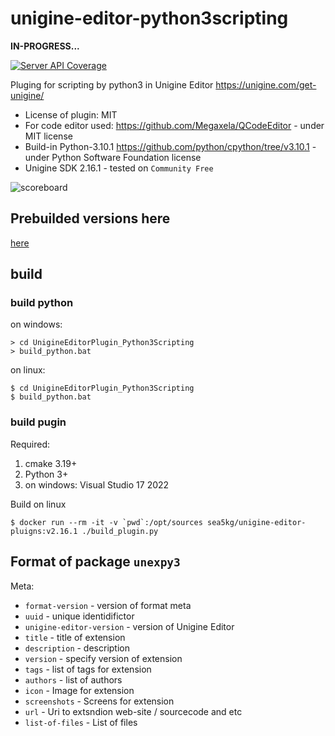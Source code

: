 # unigine-editor-python3scripting

**IN-PROGRESS...**

[![Server API Coverage](https://img.shields.io/badge/Unigine-2.16.1-yellow.svg)](https://developer.unigine.com/en/docs/2.16.1/)

Pluging for scripting by python3 in Unigine Editor https://unigine.com/get-unigine/

* License of plugin: MIT
* For code editor used: https://github.com/Megaxela/QCodeEditor - under MIT license
* Build-in Python-3.10.1 https://github.com/python/cpython/tree/v3.10.1 - under Python Software Foundation license
* Unigine SDK 2.16.1 - tested on `Community Free`

![scoreboard](preview.gif)

## Prebuilded versions here

[here](https://sea-kg.com/files/unigine-plugins/UnigineEditorPlugin_Python3Scripting/v2.16.1/)


## build

### build python

on windows:
```
> cd UnigineEditorPlugin_Python3Scripting
> build_python.bat
```

on linux:
```
$ cd UnigineEditorPlugin_Python3Scripting
$ build_python.bat
```

### build pugin

Required:
1. cmake 3.19+
2. Python 3+
3. on windows: Visual Studio 17 2022

Build on linux

```
$ docker run --rm -it -v `pwd`:/opt/sources sea5kg/unigine-editor-pluigns:v2.16.1 ./build_plugin.py
```


## Format of package `unexpy3`

Meta:
- `format-version` - version of format meta
- `uuid` - unique identidifictor
- `unigine-editor-version` - version of Unigine Editor
- `title` - title of extension
- `description` - description
- `version` - specify version of extension
- `tags` - list of tags for extension
- `authors` - list of authors
- `icon` - Image for extension
- `screenshots` - Screens for extension
- `url` - Uri to extsndion web-site / sourcecode and etc
- `list-of-files` - List of files
